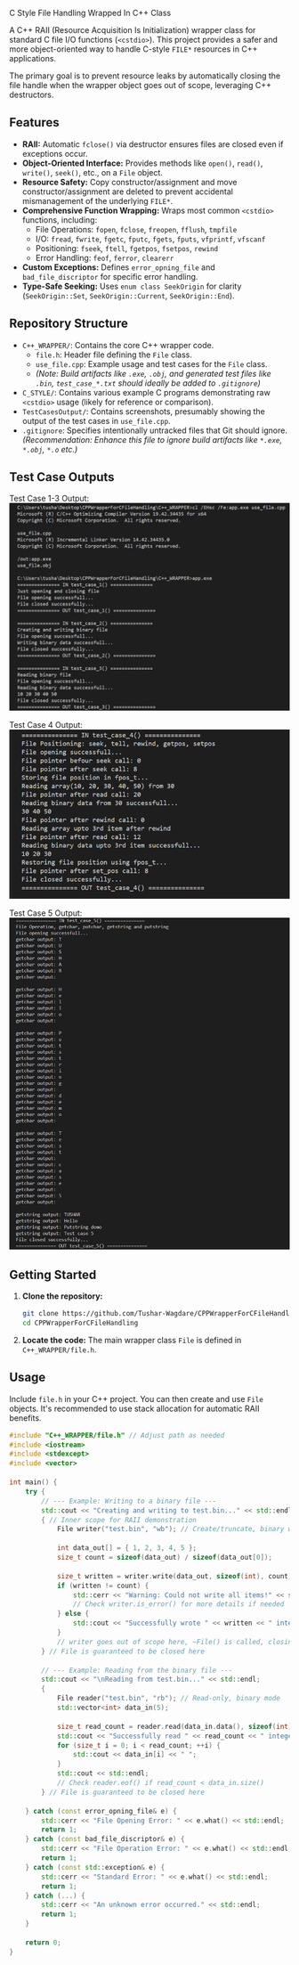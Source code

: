 C Style File  Handling Wrapped In C++ Class

A C++ RAII (Resource Acquisition Is Initialization) wrapper class for standard C file I/O functions (`<cstdio>`). This project provides a safer and more object-oriented way to handle C-style `FILE*` resources in C++ applications.

The primary goal is to prevent resource leaks by automatically closing the file handle when the wrapper object goes out of scope, leveraging C++ destructors.

## Features

*   **RAII:** Automatic `fclose()` via destructor ensures files are closed even if exceptions occur.
*   **Object-Oriented Interface:** Provides methods like `open()`, `read()`, `write()`, `seek()`, etc., on a `File` object.
*   **Resource Safety:** Copy constructor/assignment and move constructor/assignment are deleted to prevent accidental mismanagement of the underlying `FILE*`.
*   **Comprehensive Function Wrapping:** Wraps most common `<cstdio>` functions, including:
    *   File Operations: `fopen`, `fclose`, `freopen`, `fflush`, `tmpfile`
    *   I/O: `fread`, `fwrite`, `fgetc`, `fputc`, `fgets`, `fputs`, `vfprintf`, `vfscanf`
    *   Positioning: `fseek`, `ftell`, `fgetpos`, `fsetpos`, `rewind`
    *   Error Handling: `feof`, `ferror`, `clearerr`
*   **Custom Exceptions:** Defines `error_opning_file` and `bad_file_discriptor` for specific error handling.
*   **Type-Safe Seeking:** Uses `enum class SeekOrigin` for clarity (`SeekOrigin::Set`, `SeekOrigin::Current`, `SeekOrigin::End`).

## Repository Structure

*   `C++_WRAPPER/`: Contains the core C++ wrapper code.
    *   `file.h`: Header file defining the `File` class.
    *   `use_file.cpp`: Example usage and test cases for the `File` class.
    *   *(Note: Build artifacts like `.exe`, `.obj`, and generated test files like `.bin`, `test_case_*.txt` should ideally be added to `.gitignore`)*
*   `C_STYLE/`: Contains various example C programs demonstrating raw `<cstdio>` usage (likely for reference or comparison).
*   `TestCasesOutput/`: Contains screenshots, presumably showing the output of the test cases in `use_file.cpp`.
*   `.gitignore`: Specifies intentionally untracked files that Git should ignore. *(Recommendation: Enhance this file to ignore build artifacts like `*.exe`, `*.obj`, `*.o` etc.)*
  
## Test Case Outputs
Test Case 1-3 Output:
![alt text](TestCasesOutput/Screenshot%202025-04-08%20194247.png)

Test Case 4 Output:
![alt text](TestCasesOutput/Screenshot%202025-04-08%20194303.png)

Test Case 5 Output:
![alt text](TestCasesOutput/Screenshot%202025-04-08%20194324.png)




## Getting Started

1.  **Clone the repository:**
    ```bash
    git clone https://github.com/Tushar-Wagdare/CPPWrapperForCFileHandling
    cd CPPWrapperForCFileHandling
    ```
2.  **Locate the code:** The main wrapper class `File` is defined in `C++_WRAPPER/file.h`.

## Usage

Include `file.h` in your C++ project. You can then create and use `File` objects. It's recommended to use stack allocation for automatic RAII benefits.

```cpp
#include "C++_WRAPPER/file.h" // Adjust path as needed
#include <iostream>
#include <stdexcept>
#include <vector>

int main() {
    try {
        // --- Example: Writing to a binary file ---
        std::cout << "Creating and writing to test.bin..." << std::endl;
        { // Inner scope for RAII demonstration
            File writer("test.bin", "wb"); // Create/truncate, binary write mode

            int data_out[] = { 1, 2, 3, 4, 5 };
            size_t count = sizeof(data_out) / sizeof(data_out[0]);

            size_t written = writer.write(data_out, sizeof(int), count);
            if (written != count) {
                std::cerr << "Warning: Could not write all items!" << std::endl;
                // Check writer.is_error() for more details if needed
            } else {
                std::cout << "Successfully wrote " << written << " integers." << std::endl;
            }
            // writer goes out of scope here, ~File() is called, closing the file.
        } // File is guaranteed to be closed here

        // --- Example: Reading from the binary file ---
        std::cout << "\nReading from test.bin..." << std::endl;
        {
            File reader("test.bin", "rb"); // Read-only, binary mode
            std::vector<int> data_in(5);

            size_t read_count = reader.read(data_in.data(), sizeof(int), data_in.size());
            std::cout << "Successfully read " << read_count << " integers: ";
            for (size_t i = 0; i < read_count; ++i) {
                std::cout << data_in[i] << " ";
            }
            std::cout << std::endl;
            // Check reader.eof() if read_count < data_in.size()
        } // File is guaranteed to be closed here

    } catch (const error_opning_file& e) {
        std::cerr << "File Opening Error: " << e.what() << std::endl;
        return 1;
    } catch (const bad_file_discriptor& e) {
        std::cerr << "File Operation Error: " << e.what() << std::endl;
        return 1;
    } catch (const std::exception& e) {
        std::cerr << "Standard Error: " << e.what() << std::endl;
        return 1;
    } catch (...) {
        std::cerr << "An unknown error occurred." << std::endl;
        return 1;
    }

    return 0;
}
